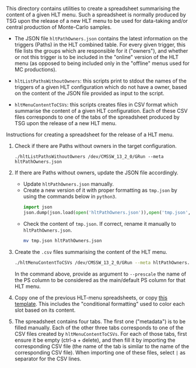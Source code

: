 This directory contains utilities to create a spreadsheet summarising the content of a given HLT menu.
Such a spreadsheet is normally produced by TSG upon the release of a new HLT menu to be used
for data-taking and/or central production of Monte-Carlo samples.

 - The JSON file `hltPathOwners.json` contains
   the latest information on the triggers (Paths) in the HLT combined table.
   For every given trigger, this file lists the groups which are responsible for it ("owners"),
   and whether or not this trigger is to be included in the "online" version of the HLT menu
   (as opposed to being included only in the "offline" menus used for MC productions).

 - `hltListPathsWithoutOwners`:
   this scripts print to stdout the names of the triggers
   of a given HLT configuration which do not have a owner,
   based on the content of the JSON file provided as input to the script.

 - `hltMenuContentToCSVs`:
   this scripts creates files in CSV format which summarise the content of a given HLT configuration.
   Each of these CSV files corresponds to one of the tabs of
   the spreadsheet produced by TSG upon the release of a new HLT menu.

Instructions for creating a spreadsheet for the release of a HLT menu.

 1. Check if there are Paths without owners in the target configuration.
    ```
    ./hltListPathsWithoutOwners /dev/CMSSW_13_2_0/GRun --meta hltPathOwners.json
    ```

 2. If there are Paths without owners, update the JSON file accordingly.
      - Update `hltPathOwners.json` manually.
      - Create a new version of it with proper formatting as `tmp.json` by using the commands below in `python3`.
        ```python
        import json
        json.dump(json.load(open('hltPathOwners.json')),open('tmp.json','w'),sort_keys=True, indent=2)
        ```
      - Check the content of `tmp.json`. If correct, rename it manually to `hltPathOwners.json`.
        ```bash
        mv tmp.json hltPathOwners.json
        ```

 3. Create the `.csv` files summarising the content of the HLT menu.
    ```bash
    ./hltMenuContentToCSVs /dev/CMSSW_13_2_0/GRun --meta hltPathOwners.json --prescale 2e34
    ```
    In the command above, provide as argument to `--prescale` the name of the PS column
    to be considered as the main/default PS column for that HLT menu.

 4. Copy one of the previous HLT-menu spreadsheets, or copy
    [this template](https://docs.google.com/spreadsheets/d/11Jubd_1Mgh9bueaQUH4Clc-SpQqZ7q1LaUT_QJa9NOQ).
    This includes the "conditional formatting" used to color each slot based on its content.

 5. The spreadsheet contains four tabs.
    The first one ("metadata") is to be filled manually.
    Each of the other three tabs corresponds to one of the CSV files created by `hltMenuContentToCSVs`.
    For each of those tabs, first ensure it be empty (ctrl-a + delete),
    and then fill it by importing the corresponding CSV file
    (the name of the tab is similar to the name of the corresponding CSV file).
    When importing one of these files, select `|` as separator for the CSV lines.

